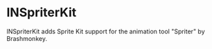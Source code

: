 INSpriterKit
============

INSpriterKit adds Sprite Kit support for the animation tool "Spriter" by Brashmonkey.
